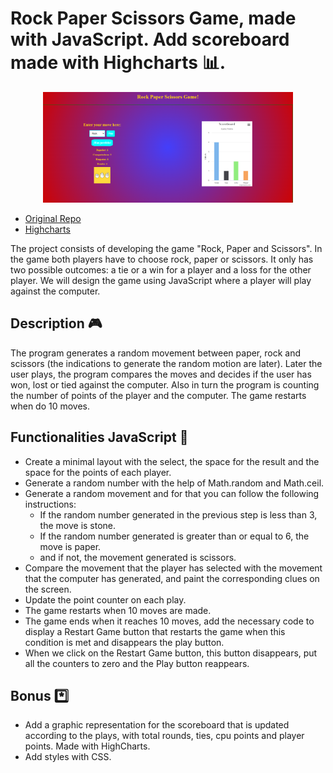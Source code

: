 # Rock Paper Scissors Game, made with JavaScript. Add scoreboard made with Highcharts 📊.

<div align="center"> <img src="/images/preview.png" width="400px"</img> </div>

- <a href="https://github.com/SaraSanchezL/rock-paper-scissors-game">Original Repo</a>
- <a href="https://www.highcharts.com/">Highcharts</a>

The project consists of developing the game "Rock, Paper and Scissors". In the game both players have to
choose rock, paper or scissors. It only has two possible outcomes: a tie or a win for a
player and a loss for the other player. We will design the game using JavaScript where a player
will play against the computer.

## Description 🎮

The program generates a random movement between paper, rock and scissors (the indications to generate the
random motion are later). Later the user plays, the program compares the
moves and decides if the user has won, lost or tied against the computer. Also in turn the
program is counting the number of points of the player and the computer. The game restarts when
do 10 moves.

## Functionalities JavaScript 🌟

- Create a minimal layout with the select, the space for the result and the space for the points of each player.
- Generate a random number with the help of Math.random and Math.ceil.
- Generate a random movement and for that you can follow the following instructions:
  - If the random number generated in the previous step is less than 3, the move is stone.
  - If the random number generated is greater than or equal to 6, the move is paper.
  - and if not, the movement generated is scissors.
- Compare the movement that the player has selected with the movement that the computer has generated, and paint the corresponding clues on the screen.
- Update the point counter on each play.
- The game restarts when 10 moves are made.
- The game ends when it reaches 10 moves, add the necessary code to display a
  Restart Game button that restarts the game when this condition is met and disappears
  the play button.
- When we click on the Restart Game button, this button disappears, put all the
  counters to zero and the Play button reappears.

## Bonus *️⃣

- Add a graphic representation for the scoreboard that is updated according to the plays, with total rounds, ties, cpu points and player points. Made with HighCharts.
- Add styles with CSS.
